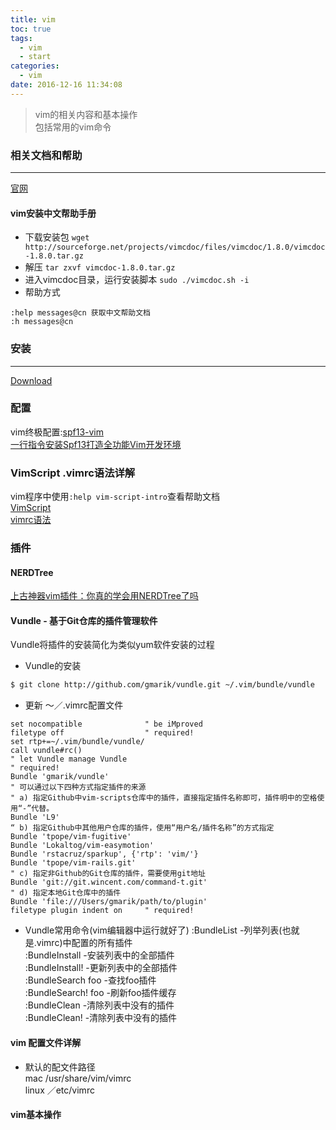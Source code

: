 ```yaml
---
title: vim
toc: true
tags:
  - vim
  - start
categories:
  - vim
date: 2016-12-16 11:34:08
---
```

> vim的相关内容和基本操作  
> 包括常用的vim命令

<!--more-->

### 相关文档和帮助
---
[官网](http://www.vim.org/)

#### vim安装中文帮助手册
- 下载安装包
`wget http://sourceforge.net/projects/vimcdoc/files/vimcdoc/1.8.0/vimcdoc-1.8.0.tar.gz`
- 解压
`tar zxvf vimcdoc-1.8.0.tar.gz`  
- 进入vimcdoc目录，运行安装脚本
`sudo ./vimcdoc.sh -i`
- 帮助方式
```
:help messages@cn 获取中文帮助文档
:h messages@cn
```

### 安装
---
[Download](http://www.vim.org/download.php#pc)

### 配置
vim终极配置:[spf13-vim](https://github.com/spf13/spf13-vim)  
[一行指令安装Spf13打造全功能Vim开发环境](http://www.jianshu.com/p/c512886c7232)

### VimScript .vimrc语法详解
vim程序中使用`:help vim-script-intro`查看帮助文档  
[VimScript](http://blog.csdn.net/smstong/article/details/20724191)  
[vimrc语法](http://blog.csdn.net/hcwzq/article/details/7756590)

### 插件
#### NERDTree
[上古神器vim插件：你真的学会用NERDTree了吗](http://www.jianshu.com/p/3066b3191cb1)

#### Vundle - 基于Git仓库的插件管理软件
Vundle将插件的安装简化为类似yum软件安装的过程  
- Vundle的安装
```bash
$ git clone http://github.com/gmarik/vundle.git ~/.vim/bundle/vundle
```
- 更新 ～／.vimrc配置文件  
```  
set nocompatible              " be iMproved  
filetype off                  " required!  
set rtp+=~/.vim/bundle/vundle/  
call vundle#rc()  
" let Vundle manage Vundle  
" required!   
Bundle 'gmarik/vundle'  
" 可以通过以下四种方式指定插件的来源  
" a) 指定Github中vim-scripts仓库中的插件，直接指定插件名称即可，插件明中的空格使用“-”代替。  
Bundle 'L9'  
“ b) 指定Github中其他用户仓库的插件，使用“用户名/插件名称”的方式指定  
Bundle 'tpope/vim-fugitive'  
Bundle 'Lokaltog/vim-easymotion'  
Bundle 'rstacruz/sparkup', {'rtp': 'vim/'}  
Bundle 'tpope/vim-rails.git'  
" c) 指定非Github的Git仓库的插件，需要使用git地址  
Bundle 'git://git.wincent.com/command-t.git'  
" d) 指定本地Git仓库中的插件  
Bundle 'file:///Users/gmarik/path/to/plugin'  
filetype plugin indent on     " required!  
```
- Vundle常用命令(vim编辑器中运行就好了)
:BundleList             -列举列表(也就是.vimrc)中配置的所有插件  
:BundleInstall          -安装列表中的全部插件  
:BundleInstall!         -更新列表中的全部插件  
:BundleSearch foo   -查找foo插件  
:BundleSearch! foo  -刷新foo插件缓存  
:BundleClean           -清除列表中没有的插件  
:BundleClean!          -清除列表中没有的插件  

#### vim 配置文件详解
- 默认的配文件路径  
mac /usr/share/vim/vimrc  
linux ／etc/vimrc  

#### vim基本操作
